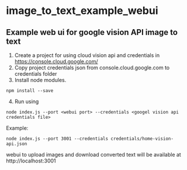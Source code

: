 # image_to_text_example_webui
## Example web ui for google vision API image to text
1. Create a project for using cloud vision api and credentials in https://console.cloud.google.com/
2. Copy project credentials json from console.cloud.google.com to credentials folder
3. Install node modules.
```
npm install --save
```
4. Run using
```
node index.js --port <webui port> --credentials <googel vision api credentials file>
```
Example:
```
node index.js --port 3001 --credentials credentials/home-vision-api.json
```
webui to upload images and download converted text will be available at http://localhost:3001

